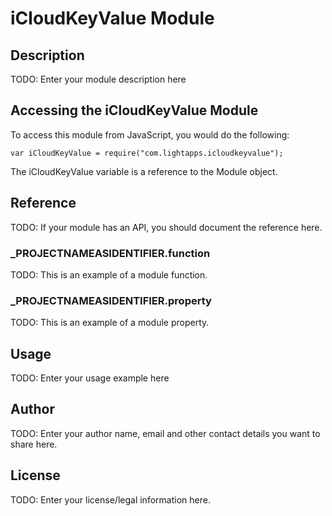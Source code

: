 # iCloudKeyValue Module

## Description

TODO: Enter your module description here

## Accessing the iCloudKeyValue Module

To access this module from JavaScript, you would do the following:

	var iCloudKeyValue = require("com.lightapps.icloudkeyvalue");

The iCloudKeyValue variable is a reference to the Module object.	

## Reference

TODO: If your module has an API, you should document
the reference here.

### ___PROJECTNAMEASIDENTIFIER__.function

TODO: This is an example of a module function.

### ___PROJECTNAMEASIDENTIFIER__.property

TODO: This is an example of a module property.

## Usage

TODO: Enter your usage example here

## Author

TODO: Enter your author name, email and other contact
details you want to share here. 

## License

TODO: Enter your license/legal information here.
